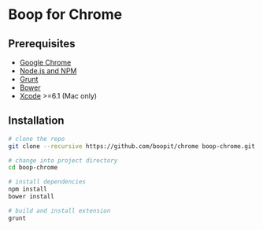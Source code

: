 # Boop for Chrome

## Prerequisites

* [Google Chrome](https://www.google.com/chrome/)
* [Node.js and NPM](https://nodejs.org/)
* [Grunt](http://gruntjs.com)
* [Bower](http://bower.io)
* [Xcode](https://developer.apple.com/xcode/) >=6.1 (Mac only)

## Installation

```sh
# clone the repo
git clone --recursive https://github.com/boopit/chrome boop-chrome.git

# change into project directory
cd boop-chrome

# install dependencies
npm install
bower install

# build and install extension
grunt
```
